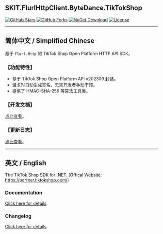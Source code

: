 ## SKIT.FlurlHttpClient.ByteDance.TikTokShop

[![GitHub Stars](https://img.shields.io/github/stars/fudiwei/DotNetCore.SKIT.FlurlHttpClient.ByteDance?logo=github&label=Stars)](https://github.com/fudiwei/DotNetCore.SKIT.FlurlHttpClient.ByteDance) [![GitHub Forks](https://img.shields.io/github/forks/fudiwei/DotNetCore.SKIT.FlurlHttpClient.ByteDance?logo=github&label=Forks)](https://github.com/fudiwei/DotNetCore.SKIT.FlurlHttpClient.ByteDance) [![NuGet Download](https://img.shields.io/nuget/dt/SKIT.FlurlHttpClient.ByteDance.TikTokGlobalShop.svg?sanitize=true&label=Downloads)](https://www.nuget.org/packages/SKIT.FlurlHttpClient.ByteDance.TikTokGlobalShop) [![License](https://img.shields.io/github/license/fudiwei/DotNetCore.SKIT.FlurlHttpClient.ByteDance?label=License)](https://mit-license.org/)

---

## 简体中文 / Simplified Chinese

基于 `Flurl.Http` 的 TikTok Shop Open Platform HTTP API SDK。

### 【功能特性】

-   基于 TikTok Shop Open Platform API v202309 封装。
-   请求时自动生成签名，无需开发者手动干预。
-   提供了 HMAC-SHA-256 等算法工具类。

### 【开发文档】

[点此查看](https://github.com/fudiwei/DotNetCore.SKIT.FlurlHttpClient.ByteDance)。

### 【更新日志】

[点此查看](https://github.com/fudiwei/DotNetCore.SKIT.FlurlHttpClient.ByteDance/blob/main/CHANGELOG.md)。

---

## 英文 / English

The TikTok Shop SDK for .NET. (Offical Website: https://partner.tiktokshop.com/)

### Documentation

[Click here for details](https://github.com/fudiwei/DotNetCore.SKIT.FlurlHttpClient.ByteDance).

### Changelog

[Click here for details](https://github.com/fudiwei/DotNetCore.SKIT.FlurlHttpClient.ByteDance/blob/main/CHANGELOG.md).
